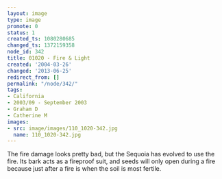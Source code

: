 ```yaml
---
layout: image
type: image
promote: 0
status: 1
created_ts: 1080280685
changed_ts: 1372159358
node_id: 342
title: 01020 - Fire & Light
created: '2004-03-26'
changed: '2013-06-25'
redirect_from: []
permalink: "/node/342/"
tags:
- California
- 2003/09 - September 2003
- Graham D
- Catherine M
images:
- src: image/images/110_1020-342.jpg
  name: 110_1020-342.jpg
---
```

The fire damage looks pretty bad, but the Sequoia has evolved to use the fire.  Its bark acts as a fireproof suit, and seeds will only open during a fire because just after a fire is when the soil is most fertile.
